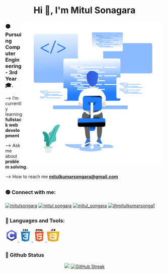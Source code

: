 <h1 align="center">Hi 👋, I'm Mitul Sonagara</h1>

<img align="right" alt="Coding" width="450" src="code.png">
<h3 align="left">🟠 Pursuing Computer Engineering - 3rd Year🎓.</h3>

--> I’m currently learning **fullstack web development**

--> Ask me about **problem solving.**

--> How to reach me **mitulkumarsongara@gmail.com**
<h2></h2>

<h3 align="left">🟢 Connect with me:</h3>
<p align="left">

<a href="https://twitter.com/MitulSongara" target="blank"><img align="center" src="https://raw.githubusercontent.com/rahuldkjain/github-profile-readme-generator/master/src/images/icons/Social/twitter.svg" alt="mitulsongara" height="40" width="40" /></a>
<a href="https://www.linkedin.com/in/mitul-songara-4b199b225/" target="blank"><img align="center" src="https://raw.githubusercontent.com/rahuldkjain/github-profile-readme-generator/master/src/images/icons/Social/linked-in-alt.svg" alt="mitul songara" height="40" width="40" /></a>
<a href="https://instagram.com/mitul_songara" target="blank"><img align="center" src="https://raw.githubusercontent.com/rahuldkjain/github-profile-readme-generator/master/src/images/icons/Social/instagram.svg" alt="mitul_songara" height="40" width="40" /></a>
<a href="https://www.hackerrank.com/@mitulkumarsonga1" target="blank"><img align="center" src="https://raw.githubusercontent.com/rahuldkjain/github-profile-readme-generator/master/src/images/icons/Social/hackerrank.svg" alt="@mitulkumarsonga1" height="40" width="40" /></a>

</p>
<h2></h2>

<h3 align="left">🔴 Languages and Tools:</h3>
<p align="left"> <a href="https://www.cprogramming.com/" target="_blank" rel="noreferrer"> <img src="c.png" alt="c" width="40" height="40"/> </a> <a href="https://www.w3schools.com/css/" target="_blank" rel="noreferrer"> <img src="css3.png" alt="css3" width="40" height="40"/> </a> <a href="https://www.w3.org/html/" target="_blank" rel="noreferrer"> <img src="html5.png" alt="html5" width="40" height="40"/> </a> <a href="https://developer.mozilla.org/en-US/docs/Web/JavaScript" target="_blank" rel="noreferrer"> <img src="javascript.png" alt="javascript" width="40" height="40"/> </a> 
</p>
<h2></h2>

<h3 align="left"> 🔵 Github Status </h3>
<div align="center">
  <img width="48%" src="https://github-readme-stats.vercel.app/api?username=MitulSonagara&theme=github_dark&show_icons=true" />
  <a href="https://git.io/streak-stats"><img src="https://streak-stats.demolab.com?user=MitulSonagara&theme=github-dark-blue&border_radius=5" alt="GitHub Streak" /></a>
</div>
<h2></h2>

<br>
